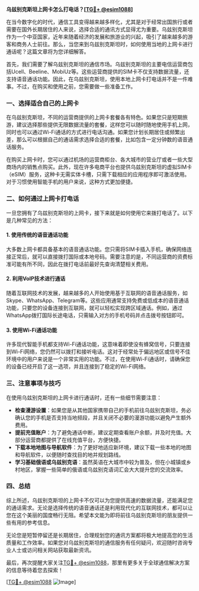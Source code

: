 **乌兹别克斯坦上网卡怎么打电话？[[TG💪+ @esim1088](https://t.me/s/esim1088)]**

在当今数字化的时代，通信工具变得越来越多样化，尤其是对于经常出国旅行或者需要在国外长期居住的人来说，选择合适的通讯方式显得尤为重要。乌兹别克斯坦作为一个中亚国家，近年来随着经济的发展和旅游业的兴起，吸引了越来越多的游客和商务人士前往。那么，当您来到乌兹别克斯坦时，如何使用当地的上网卡进行通话呢？这篇文章将为您详细解答。

首先，我们需要了解乌兹别克斯坦的通信市场。乌兹别克斯坦的主要电信运营商包括Ucell、Beeline、MobiUz等。这些运营商提供的SIM卡不仅支持数据流量，还支持语音通话功能。因此，在乌兹别克斯坦，使用本地上网卡打电话并不是一件难事。不过，在购买和使用之前，您需要做一些准备工作。

### **一、选择适合自己的上网卡**

在乌兹别克斯坦，不同的运营商提供的上网卡套餐各有特色。如果您只是短期旅游，建议选择那些提供无限数据流量的套餐，这样您可以随时随地使用手机上网，同时也可以通过Wi-Fi通话的方式进行电话沟通。如果您计划长期居住或频繁出差，那么可以根据自己的通话需求选择合适的套餐，比如包含一定分钟数的语音通话服务。

在购买上网卡时，您可以通过机场的运营商柜台、各大城市的营业厅或者一些大型商场内的销售点购买。此外，现在许多电商平台也提供乌兹别克斯坦的虚拟SIM卡（eSIM）服务，这种卡无需实体卡槽，只需下载相应的应用程序即可激活使用。对于习惯使用智能手机的用户来说，这种方式更加便捷。

### **二、如何通过上网卡打电话**

一旦您拥有了乌兹别克斯坦的上网卡，接下来就是如何使用它来拨打电话了。以下是几种常见的方法：

#### **1. 使用传统的语音通话功能**

大多数上网卡都具备基本的语音通话功能。您只需将SIM卡插入手机，确保网络连接正常后，就可以直接拨打国际或本地号码。需要注意的是，不同运营商的资费标准可能有所不同，因此在拨打电话前最好先查询清楚相关费用。

#### **2. 利用VoIP技术进行通话**

随着互联网技术的发展，越来越多的人开始使用基于互联网的语音通话服务，如Skype、WhatsApp、Telegram等。这些应用通常支持免费或低成本的语音通话功能，只要您的设备连接到互联网，就可以轻松实现跨区域通话。例如，通过WhatsApp拨打国际长途电话，只需输入对方的手机号码并点击拨号按钮即可。

#### **3. 使用Wi-Fi通话功能**

许多现代智能手机都支持Wi-Fi通话功能，这意味着即使没有蜂窝信号，只要连接到Wi-Fi网络，您仍然可以拨打和接听电话。这对于经常处于偏远地区或信号不佳环境中的用户来说是一个非常实用的功能。不过，在使用Wi-Fi通话时，请确保您的设备已经开启了这一选项，并且连接到了稳定的Wi-Fi网络。

### **三、注意事项与技巧**

在使用乌兹别克斯坦的上网卡进行通话时，还有一些细节需要注意：

- **检查漫游设置**：如果您是从其他国家携带自己的手机前往乌兹别克斯坦，务必确认您的手机是否支持当地频段，并且关闭不必要的漫游功能以避免产生额外费用。
- **提前充值账户**：为了避免通话中断，建议定期查看账户余额，并及时充值。大部分运营商都提供了在线充值平台，方便快捷。
- **下载本地地图与导航软件**：为了更好地适应新环境，建议下载一些本地的地图和导航软件，以便随时查找目的地并规划路线。
- **学习基础俄语或乌兹别克语**：虽然英语在大城市中较为普及，但在小城镇或乡村地区，掌握一些简单的俄语或乌兹别克语词汇会大大提升您的交流效率。

### **四、总结**

综上所述，乌兹别克斯坦的上网卡不仅可以为您提供高速的数据流量，还能满足您的通话需求。无论是选择传统的语音通话还是利用现代化的互联网技术，都可以让您在这个美丽的国度畅行无阻。希望本文能为即将前往乌兹别克斯坦的朋友提供一些有用的参考信息。

无论您是短暂停留还是长期居住，合理规划您的通讯方案都将极大地提高您的生活质量和工作效率。如果您对乌兹别克斯坦的通信服务有任何疑问，欢迎随时咨询专业人士或访问相关网站获取最新资讯。

最后，再次提醒大家关注[TG💪+ @esim1088](https://t.me/s/esim1088)，那里有更多关于全球通信解决方案的信息等待着您去探索！

[[TG💪+ @esim1088](https://t.me/s/esim1088) ![Image](https://i.postimg.cc/4NQfJmqS/Snipaste-2025-05-13-00-14-12.png)]